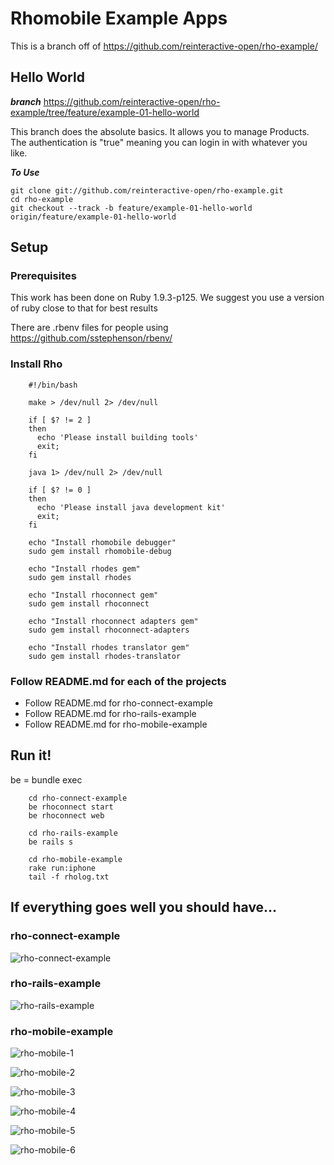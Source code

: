 # Rhomobile Example Apps

This is a branch off of <https://github.com/reinteractive-open/rho-example/>

## Hello World

***branch*** <https://github.com/reinteractive-open/rho-example/tree/feature/example-01-hello-world>

This branch does the absolute basics.  It allows you to manage Products.  The authentication is "true" meaning you can login in with whatever you like.

***To Use***

	git clone git://github.com/reinteractive-open/rho-example.git
	cd rho-example
	git checkout --track -b feature/example-01-hello-world origin/feature/example-01-hello-world

## Setup

### Prerequisites

This work has been done on Ruby 1.9.3-p125.  We suggest you use a version of ruby close to that for best results

There are .rbenv files for people using <https://github.com/sstephenson/rbenv/>


### Install Rho

		#!/bin/bash

		make > /dev/null 2> /dev/null

		if [ $? != 2 ]
		then
		  echo 'Please install building tools'
		  exit;
		fi

		java 1> /dev/null 2> /dev/null

		if [ $? != 0 ]
		then
		  echo 'Please install java development kit'
		  exit;
		fi

		echo "Install rhomobile debugger"
		sudo gem install rhomobile-debug

		echo "Install rhodes gem"
		sudo gem install rhodes

		echo "Install rhoconnect gem"
		sudo gem install rhoconnect

		echo "Install rhoconnect adapters gem"
		sudo gem install rhoconnect-adapters

		echo "Install rhodes translator gem"
		sudo gem install rhodes-translator

### Follow README.md for each of the projects
* Follow README.md for rho-connect-example
* Follow README.md for rho-rails-example
* Follow README.md for rho-mobile-example

## Run it!

be = bundle exec

		cd rho-connect-example
		be rhoconnect start 
		be rhoconnect web

		cd rho-rails-example
		be rails s

		cd rho-mobile-example
		rake run:iphone
		tail -f rholog.txt

## If everything goes well you should have…

### rho-connect-example

![rho-connect-example](https://github.com/reinteractive-open/rho-example/raw/feature/example-01-hello-world/screen_shots/Screen%20Shot%202012-08-01%20at%205.21.53%20AM.png)

### rho-rails-example

![rho-rails-example](https://github.com/reinteractive-open/rho-example/raw/feature/example-01-hello-world/screen_shots/Screen%20Shot%202012-08-01%20at%205.21.39%20AM.png)

### rho-mobile-example

![rho-mobile-1](https://github.com/reinteractive-open/rho-example/raw/feature/example-01-hello-world/screen_shots/Screen%20Shot%202012-08-01%20at%205.20.09%20AM.png)

![rho-mobile-2](https://github.com/reinteractive-open/rho-example/raw/feature/example-01-hello-world/screen_shots/Screen%20Shot%202012-08-01%20at%205.20.28%20AM.png)

![rho-mobile-3](https://github.com/reinteractive-open/rho-example/raw/feature/example-01-hello-world/screen_shots/Screen%20Shot%202012-08-01%20at%205.20.40%20AM.png)

![rho-mobile-4](https://github.com/reinteractive-open/rho-example/raw/feature/example-01-hello-world/screen_shots/Screen%20Shot%202012-08-01%20at%205.20.52%20AM.png)

![rho-mobile-5](https://github.com/reinteractive-open/rho-example/raw/feature/example-01-hello-world/screen_shots/Screen%20Shot%202012-08-01%20at%205.21.04%20AM.png)

![rho-mobile-6](https://github.com/reinteractive-open/rho-example/raw/feature/example-01-hello-world/screen_shots/Screen%20Shot%202012-08-01%20at%205.21.13%20AM.png)


